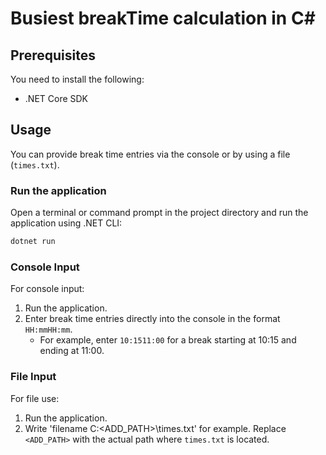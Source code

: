 # Busiest breakTime calculation in C# 

## Prerequisites

You need to install the following:
* .NET Core SDK

## Usage 

You can provide break time entries via the console or by using a file (`times.txt`).

### Run the application

Open a terminal or command prompt in the project directory and run the application using .NET CLI:
```bash
dotnet run
```


### Console Input

For console input:
1. Run the application.
2. Enter break time entries directly into the console in the format `HH:mmHH:mm`.
   - For example, enter `10:1511:00` for a break starting at 10:15 and ending at 11:00.

### File Input

For file use:
1. Run the application.
2. Write 'filename C:\<ADD_PATH>\times.txt' for example. Replace `<ADD_PATH>` with the actual path where `times.txt` is located.
